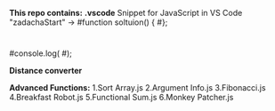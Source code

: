 **This repo contains:**
**.vscode**
Snippet for JavaScript in VS Code
"zadachaStart" -> 
#function soltuion() {
#};
#
#console.log(
#);

**Distance converter**

**Advanced Functions:**
  1.Sort Array.js
  2.Argument Info.js
  3.Fibonacci.js
  4.Breakfast Robot.js
  5.Functional Sum.js
  6.Monkey Patcher.js


